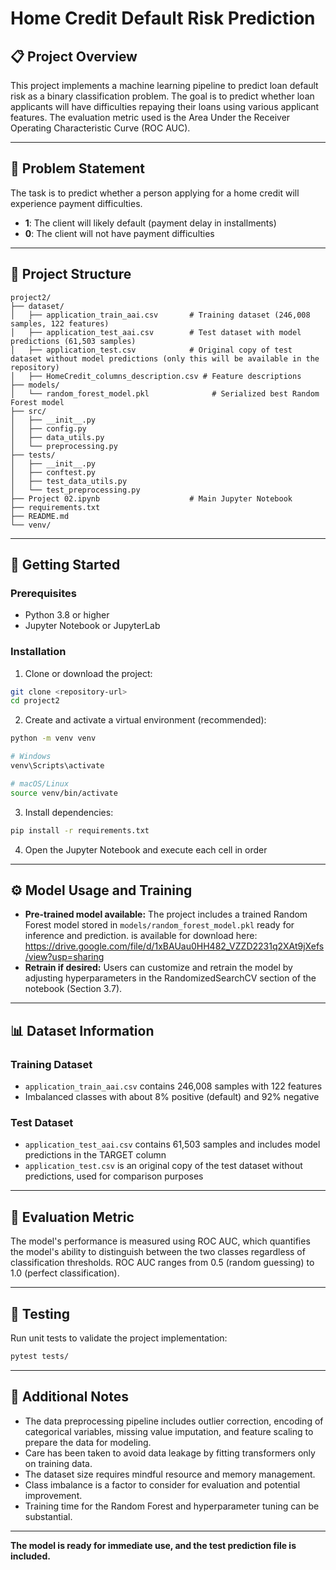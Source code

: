 # Home Credit Default Risk Prediction

## 📋 Project Overview

This project implements a machine learning pipeline to predict loan default risk as a binary classification problem. The goal is to predict whether loan applicants will have difficulties repaying their loans using various applicant features. The evaluation metric used is the Area Under the Receiver Operating Characteristic Curve (ROC AUC).

---

## 🎯 Problem Statement

The task is to predict whether a person applying for a home credit will experience payment difficulties.

- **1**: The client will likely default (payment delay in installments)
- **0**: The client will not have payment difficulties

---

## 📁 Project Structure

```
project2/
├── dataset/
│   ├── application_train_aai.csv       # Training dataset (246,008 samples, 122 features)
│   ├── application_test_aai.csv        # Test dataset with model predictions (61,503 samples)
│   ├── application_test.csv            # Original copy of test dataset without model predictions (only this will be available in the repository)
│   ├── HomeCredit_columns_description.csv # Feature descriptions
├── models/
│   └── random_forest_model.pkl              # Serialized best Random Forest model
├── src/
│   ├── __init__.py
│   ├── config.py
│   ├── data_utils.py
│   └── preprocessing.py
├── tests/
│   ├── __init__.py
│   ├── conftest.py
│   ├── test_data_utils.py
│   └── test_preprocessing.py
├── Project 02.ipynb                    # Main Jupyter Notebook
├── requirements.txt
├── README.md
└── venv/
```

---

## 🚀 Getting Started

### Prerequisites

- Python 3.8 or higher
- Jupyter Notebook or JupyterLab

### Installation

1. Clone or download the project:

```bash
git clone <repository-url>
cd project2
```

2. Create and activate a virtual environment (recommended):

```bash
python -m venv venv

# Windows
venv\Scripts\activate

# macOS/Linux
source venv/bin/activate
```

3. Install dependencies:

```bash
pip install -r requirements.txt
```

4. Open the Jupyter Notebook and execute each cell in order


---

## ⚙️ Model Usage and Training

- **Pre-trained model available:** The project includes a trained Random Forest model stored in `models/random_forest_model.pkl` ready for inference and prediction.
is available for download here: https://drive.google.com/file/d/1xBAUau0HH482_VZZD2231q2XAt9jXefs/view?usp=sharing
- **Retrain if desired:** Users can customize and retrain the model by adjusting hyperparameters in the RandomizedSearchCV section of the notebook (Section 3.7).

---

## 📊 Dataset Information

### Training Dataset
- `application_train_aai.csv` contains 246,008 samples with 122 features
- Imbalanced classes with about 8% positive (default) and 92% negative

### Test Dataset
- `application_test_aai.csv` contains 61,503 samples and includes model predictions in the TARGET column
- `application_test.csv` is an original copy of the test dataset without predictions, used for comparison purposes

---

## 🎯 Evaluation Metric

The model's performance is measured using ROC AUC, which quantifies the model's ability to distinguish between the two classes regardless of classification thresholds. ROC AUC ranges from 0.5 (random guessing) to 1.0 (perfect classification).

---

## 🧪 Testing

Run unit tests to validate the project implementation:

```bash
pytest tests/
```

---

## 📝 Additional Notes

- The data preprocessing pipeline includes outlier correction, encoding of categorical variables, missing value imputation, and feature scaling to prepare the data for modeling.
- Care has been taken to avoid data leakage by fitting transformers only on training data.
- The dataset size requires mindful resource and memory management.
- Class imbalance is a factor to consider for evaluation and potential improvement.
- Training time for the Random Forest and hyperparameter tuning can be substantial.

---

**The model is ready for immediate use, and the test prediction file is included.**